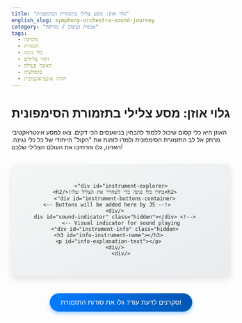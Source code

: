 ```yaml
---
title: "גלוי אוזן: מסע צלילי בתזמורת הסימפונית"
english_slug: symphony-orchestra-sound-journey
category: "אמנות ועיצוב / מוזיקה"
tags:
  - מוסיקה
  - תזמורת
  - כלי נגינה
  - זיהוי צלילים
  - האזנה פעילה
  - סימולציה
  - חוויה אינטראקטיבית
---
```

# גלוי אוזן: מסע צלילי בתזמורת הסימפונית

האוזן היא כלי קסום שיכול ללמוד להבחין בניואנסים הכי דקים. צאו למסע אינטראקטיבי מרתק אל לב התזמורת הסימפונית ולמדו לזהות את "הקול" הייחודי של כל כלי נגינה. האזינו, גלו והרחיבו את העולם הצלילי שלכם!

<div id="orchestra-simulation-app">
    <audio id="instrument-audio" src="" preload="auto"></audio>

    <div id="instrument-explorer">
        <h2>בחרו כלי נגינה כדי לשחרר את הצליל שלו!</h2>
        <div id="instrument-buttons-container">
             <!-- Buttons will be added here by JS -->
        </div>
        <div id="sound-indicator" class="hidden"></div> <!-- Visual indicator for sound playing -->
        <div id="instrument-info" class="hidden">
            <h3 id="info-instrument-name"></h3>
            <p id="info-explanation-text"></p>
        </div>
    </div>
</div>

<style>
    :root {
        --primary-color: #0056b3;
        --secondary-color: #007bff;
        --accent-color: #6610f2;
        --background-color: #f4f7f6;
        --card-background: #ffffff;
        --text-color: #333;
        --border-color: #ddd;
        --shadow-color: rgba(0, 0, 0, 0.1);
        --animation-duration: 0.4s;
    }

    #orchestra-simulation-app {
        font-family: 'Heebo', sans-serif; /* Added Heebo for better Hebrew typography */
        max-width: 700px; /* Increased max-width slightly */
        margin: 30px auto; /* Increased margin */
        padding: 30px; /* Increased padding */
        border: none; /* Remove border */
        border-radius: 12px; /* More rounded corners */
        background: linear-gradient(to bottom right, var(--background-color), #e9ecef); /* Subtle gradient */
        box-shadow: 0 8px 16px var(--shadow-color); /* Softer, larger shadow */
        text-align: center;
        direction: rtl; /* Ensure RTL */
    }

    #orchestra-simulation-app h1 {
        color: var(--primary-color);
        margin-bottom: 20px;
        font-size: 2em;
        font-weight: 700;
    }

    #instrument-explorer {
        background-color: var(--card-background);
        padding: 25px;
        border-radius: 10px;
        box-shadow: 0 4px 8px var(--shadow-color);
        margin-bottom: 25px;
    }

    #instrument-explorer h2 {
        margin-top: 0;
        margin-bottom: 25px;
        color: var(--accent-color);
        font-size: 1.5em;
        font-weight: 600;
    }

    #instrument-buttons-container {
        margin-bottom: 20px;
        display: flex;
        flex-wrap: wrap;
        justify-content: center;
        gap: 12px; /* Increased gap */
    }

    .instrument-button {
        padding: 12px 20px; /* Increased padding */
        font-size: 1.1em; /* Slightly larger font */
        cursor: pointer;
        border: 2px solid var(--secondary-color); /* Thicker border */
        border-radius: 25px; /* Pill shape */
        background-color: var(--card-background);
        color: var(--secondary-color);
        transition: all 0.3s ease; /* Smooth transition for all properties */
        font-weight: 500;
        outline: none; /* Remove default outline */
        position: relative; /* Needed for pulse animation */
    }

    .instrument-button:hover {
        background-color: var(--secondary-color);
        color: white;
        border-color: var(--primary-color);
        transform: translateY(-2px); /* Lift effect on hover */
        box-shadow: 0 4px 8px rgba(0, 123, 255, 0.3); /* Add shadow on hover */
    }

    .instrument-button:active {
        transform: translateY(0); /* Press down effect */
        box-shadow: 0 2px 4px rgba(0, 123, 255, 0.5);
    }

     .instrument-button.playing {
        background-color: var(--accent-color);
        color: white;
        border-color: var(--accent-color);
         animation: pulse 1.5s infinite ease-out; /* Add pulse animation when playing */
     }

     @keyframes pulse {
         0% { transform: scale(1); opacity: 1; }
         50% { transform: scale(1.05); opacity: 0.9; }
         100% { transform: scale(1); opacity: 1; }
     }


    #sound-indicator {
        width: 20px;
        height: 20px;
        background-color: var(--accent-color);
        border-radius: 50%;
        margin: 15px auto;
        opacity: 0; /* Initially hidden */
        transition: opacity var(--animation-duration) ease-out;
        position: relative;
        top: 10px;
    }

    #sound-indicator.active {
        opacity: 1;
        animation: soundwave 1s infinite ease-out; /* Simple animation */
    }

    @keyframes soundwave {
        0% { transform: scale(0.5); opacity: 0.7; }
        50% { transform: scale(1); opacity: 1; }
        100% { transform: scale(0.5); opacity: 0.7; }
    }


    #instrument-info {
        margin-top: 25px; /* Increased margin */
        padding: 20px; /* Increased padding */
        border: none; /* Remove border */
        border-radius: 8px;
        background-color: #e9ecef; /* Lighter background for info */
        box-shadow: inset 0 1px 3px rgba(0,0,0,0.1); /* Subtle inner shadow */
        text-align: right; /* Adjusted for RTL */
        opacity: 0; /* Start hidden */
        transform: translateY(20px); /* Start below final position */
        transition: opacity var(--animation-duration) ease-out, transform var(--animation-duration) ease-out; /* Smooth transition */
    }
     #instrument-info.visible {
        opacity: 1;
        transform: translateY(0);
     }


     #instrument-info h3 {
         margin-top: 0;
         color: var(--primary-color);
         border-bottom: 1px solid #ccc; /* Slightly darker border */
         padding-bottom: 8px; /* Increased padding */
         margin-bottom: 15px; /* Increased margin */
          text-align: center; /* Center the instrument name */
          font-size: 1.4em;
          font-weight: 600;
     }

     #instrument-info p {
         margin: 0;
         line-height: 1.6; /* Increased line height */
         color: var(--text-color);
         font-size: 1.1em;
     }


    .hidden {
        display: none !important; /* Use !important to override flex/block */
    }

     #show-explanation-btn {
        display: block;
        width: fit-content;
        margin: 40px auto 25px auto; /* Increased margins */
        padding: 12px 25px; /* Increased padding */
        font-size: 1.1em; /* Slightly larger font */
        cursor: pointer;
        border: none; /* Remove border */
        border-radius: 25px; /* Pill shape */
        background: linear-gradient(to right, var(--secondary-color), var(--primary-color)); /* Gradient button */
        color: white;
        transition: all 0.3s ease; /* Smooth transition */
        font-weight: 500;
        box-shadow: 0 4px 8px rgba(0, 123, 255, 0.4);
        outline: none;
     }
      #show-explanation-btn:hover {
          background: linear-gradient(to left, var(--secondary-color), var(--primary-color)); /* Reverse gradient on hover */
          box-shadow: 0 6px 12px rgba(0, 123, 255, 0.6);
          transform: translateY(-2px);
      }
      #show-explanation-btn:active {
          transform: translateY(0);
          box-shadow: 0 3px 6px rgba(0, 123, 255, 0.5);
      }


    #detailed-explanation {
        max-width: 800px;
        margin: 20px auto;
        padding: 30px; /* Increased padding */
        border: none; /* Remove border */
        border-radius: 12px;
        background-color: var(--card-background);
        box-shadow: 0 8px 16px var(--shadow-color);
        text-align: right; /* Adjusted for RTL */
         opacity: 0; /* Start hidden */
        transform: translateY(20px); /* Start below final position */
        transition: opacity var(--animation-duration) ease-out, transform var(--animation-duration) ease-out; /* Smooth transition */
    }
     #detailed-explanation.visible {
        opacity: 1;
        transform: translateY(0);
     }


    #detailed-explanation h2,
    #detailed-explanation h3 {
        color: var(--primary-color);
        border-bottom: 1px solid var(--border-color);
        padding-bottom: 8px; /* Increased padding */
        margin-top: 25px; /* Increased margin */
        margin-bottom: 15px;
        text-align: center; /* Center headings */
        font-weight: 600;
    }

    #detailed-explanation h2 {
        font-size: 1.6em;
    }

    #detailed-explanation h3 {
        font-size: 1.3em;
    }


    #detailed-explanation p {
        line-height: 1.7; /* Increased line height */
        margin-bottom: 18px; /* Increased margin */
        color: var(--text-color);
        font-size: 1.05em;
    }

     #detailed-explanation ul {
         margin-bottom: 18px;
          padding-right: 25px; /* Add padding for list markers in RTL */
          line-height: 1.6;
     }

    #detailed-explanation li {
        margin-bottom: 10px; /* Increased margin */
    }
     #detailed-explanation li strong {
         color: var(--primary-color);
     }

     /* Basic responsiveness */
     @media (max-width: 768px) {
         #orchestra-simulation-app,
         #detailed-explanation {
             padding: 20px;
             margin: 20px auto;
         }
         .instrument-button {
             padding: 10px 15px;
             font-size: 1em;
         }
         #instrument-explorer h2 {
             font-size: 1.3em;
         }
         #instrument-info h3 {
             font-size: 1.2em;
         }
         #instrument-info p,
         #detailed-explanation p,
         #detailed-explanation li {
             font-size: 1em;
         }
     }

</style>

<button id="show-explanation-btn">סקרנים לדעת עוד? גלו את סודות התזמורת!</button>

<div id="detailed-explanation" class="hidden">
    <h2>מסע אל תוך התזמורת: כלים, צלילים וקסם</h2>

    <h3>מה הופך תזמורת סימפונית לחוויה כה עוצמתית?</h3>
    <p>תזמורת סימפונית היא מפגש פסגה של עשרות אמנים, כל אחד עם כלי ייחודי, המתאחדים ליצירת עולם צלילי עשיר ורבגוני. זהו לא רק אוסף כלים, אלא אורגניזם חי שנושם ורוטט תחת שרביטו של המנצח. המבנה שלה, המחולק למשפחות כלים, מאפשר מגוון אדיר של צבעים ורגשות – משריקה עדינה של חליל ועד רעם בסים עמוק של טימפני.</p>

    <h3>המשפחות הגדולות של הצליל התזמורתי</h3>
    <p>כמו משפחה גדולה, כלי התזמורת מתחלקים לקבוצות בעלות מאפיינים משותפים, המשפיעים על אופי הצליל שלהם. היכרות עם המשפחות הללו היא צעד ראשון לזיהוי הצלילים:</p>
    <ul>
        <li>**כלי קשת (Strings): ליבה הפועם של התזמורת.** הצליל הנפלא שלהם נוצר ממיתרים – באמצעות משיכת קשת מלאת אקספרסיביות או פריטה קצבית (פיציקטו). זוהי המשפחה הגדולה והרב-גונית ביותר, ממרומי הכינורות הצלולים ועד עומק הקונטרבסים הרועמים. הנבל הקסום מצטרף גם הוא למשפחה זו עם פריטותיו הפנינתיות. גוון צליל: רך, מתמשך, לירי, אקספרסיבי.</li>
        <li>**כלי נשיפה מעץ (Woodwinds): קולות אקספרסיביים ומלאי חיים.** פעם עשויים מעץ (ומכאן שמם), כיום חלקם ממתכת, אך כולם דורשים אוויר כדי לשיר. יש כאלה הנושפים לתוך חור (חליל) ואחרים שמעירים לחיים "עלה" קטן (קלרינט, אבוב, בסון). גוון צליל: מגוון להפליא – אוורירי, צלול, עגול, חודרני, דרמטי, ולעיתים קומי.</li>
        <li>**כלי נשיפה ממתכת (Brass): הכוח וההדר של התזמורת.** אלה הכלים שדורשים ריאות חזקות! הצליל העוצמתי נוצר מוויברציה של השפתיים אל תוך פיה, כשהאוויר מתהדהד בתוך הצינורות המתפתלים. שינוי הצליל נעשה על ידי שסתומים או בוכנה (טרומבון). חצוצרות, קרנות יער, טרומבונים וטובות מעניקים לתזמורת את רגעי השיא הדרמטיים והמלכותיים. גוון צליל: בהיר, חד, מלא, עוצמתי, חגיגי, לעיתים מלכותי.</li>
        <li>**כלי הקשה (Percussion): הקצב, הצבע והמתח.** אלה הכלים שמקבלים "מכה", "ניעור" או "גירוד" כדי להשמיע קול. חלקם יודעים לנגן צלילים מדויקים (טימפני, קסילופון) ואחרים מוסיפים קצב וצבע ללא גובה צליל מוגדר (תוף סנר, מצילות, משולש). הם מוסיפים לתזמורת אנרגיה, הדגשה ודרמה. גוון צליל: קצבי, חד, רועם, פריך, מגוון להפליא.</li>
    </ul>

    <h3>גוון צליל (Timbre) – "הקול" הייחודי של כל כלי</h3>
    <p>תארו לעצמכם שני אנשים ששרים את אותו תו באותה עוצמה – עדיין תדעו להבחין ביניהם, נכון? זהו גוון הצליל! הוא ה"טביעת אצבע" הקולית של כל כלי נגינה (או קול אנושי). גוון הצליל נוצר משילוב מורכב של הרמוניות (תדרים נוספים שמעבר לצליל הבסיסי) ואופן הפקת הצליל. האזנה לגוון הצליל היא המפתח לזיהוי כלי נגינה ספציפי בתוך מרקם תזמורתי עשיר.</p>

    <h3>להאזין כמו מנצח: טיפים לזיהוי כלי נגינה</h3>
    <p>כדי לשדרג את חוויית ההאזנה שלכם ולהפוך ל"בלשים צליליים", נסו את הטיפים האלה:</p>
    <ul>
        <li>**התמקדות בודדת:** האזינו לקטע ונסו לעקוב רק אחרי צלילי הכינורות, או רק אחרי קו הבס של הצ'לים והקונטרבסים, או רק אחרי סולו הבסון. זה דורש ריכוז, אבל משתלם!</li>
        <li>**משפחות קודם כל:** אם אתם לא בטוחים איזה כלי שמעתם, נסו לזהות קודם לאיזו משפחה הוא שייך – האם זה קול קשת חלק? נשיפה מבריק? צליל עץ עם "אופי"? הקשה קצבית?</li>
        <li>**גובה הצליל (רגיסטר):** האם הצליל גבוה כמו ציוץ ציפור? בינוני כמו דיבור? נמוך כמו רעם? זה יכול לתת רמז גדול (כינורות וחלילים גבוהים, צ'לים ובסונים בינוניים-נמוכים, קונטרבסים וטובות נמוכים מאוד).</li>
        <li>**אופי הצליל:** נסו לתאר את הצליל במילים – האם הוא חד כמו חץ? עגול ורך כמו ענן? אוורירי? מתכתי? אפי? פריך? תיאורים אלה יעזרו לכם לקשר אותו לכלי המתאים.</li>
        <li>**תרגול, תרגול, תרגול:** כמו כל מיומנות, האזנה דורשת אימון. השתמשו בסימולציה כאן, האזינו ליצירות שאתם אוהבים, ונסו שוב ושוב לזהות את הכלים השונים. בקרוב האוזן שלכם תהיה חדה יותר מאי פעם!</li>
    </ul>
</div>

<script>
    const instrumentData = [
        {
            name: 'כינור',
            audio: 'https://www.orchestraltools.com/audio/samples/teldex_orchestra/violin.mp3',
            explanation: 'ליבו הפועם של הסקשן, עם צליל בהיר, גבוה וגמיש שמסוגל לכל – ממלודיות שמימיות עד קטעים וירטואוזיים מדהימים.',
            family: 'קשת'
        },
         {
            name: 'צ\'לו',
            audio: 'https://www.orchestraltools.com/audio/samples/teldex_orchestra/cello.mp3',
            explanation: 'קול בריטון/טנור עשיר וחם בסקשן הקשת, אידיאלי למלודיות ליריות עמוקות ולבניית בסיס הרמוני יציב.',
             family: 'קשת'
        },
         {
            name: 'חצוצרה',
            audio: 'https://www.orchestraltools.com/audio/samples/teldex_orchestra/trumpet.mp3',
            explanation: 'הקול הבהיר והחגיגי של משפחת כלי הנשיפה ממתכת, משמש להדגשות דרמטיות, קריאות וסולואים מבריקים ברגיסטרים הגבוהים.',
             family: 'מתכת'
        },
         {
            name: 'חליל צד',
            audio: 'https://www.orchestraltools.com/audio/samples/teldex_orchestra/flute.mp3',
            explanation: 'צליל אוורירי וקל, מרחף מעל התזמורת ברגיסטרים הגבוהים. הוא זריז במיוחד ומתאים למלודיות קלילות ווירטואוזיות.',
             family: 'עץ'
        },
         {
            name: 'טימפני',
            audio: 'https://www.orchestraltools.com/audio/samples/teldex_orchestra/timpani.mp3',
            explanation: 'מלכי כלי ההקשה בעלי גובה צליל מוגדר. צלילם הרועם והעוצמתי בונה מתח ומוסיף דרמה לרגעים החשובים ביצירה.',
             family: 'הקשה'
        },
        {
            name: 'קלרינט',
            audio: 'https://www.orchestraltools.com/audio/samples/teldex_orchestra/clarinet.mp3',
            explanation: 'עם צליל עשיר, "עגול" ופלסטי להפליא, הקלרינט מסוגל לשלל גוונים, מרגיסטר נמוך ועמוק ועד גבוה וצלול.',
            family: 'עץ'
        },
         {
            name: 'אבוב',
            audio: 'https://www.orchestraltools.com/audio/samples/teldex_orchestra/oboe.mp3',
            explanation: 'האבוב, עם עלה כפול וצליל חודרני וייחודי, הוא לרוב הכלי שמכוון את התזמורת לפני הקונצרט, ומצטיין בסולואים ליריים.',
             family: 'עץ'
        },
         {
            name: 'בסון',
            audio: 'https://www.orchestraltools.com/audio/samples/teldex_orchestra/bassoon.mp3',
            explanation: 'ה"ליצן" או ה"חכם הזקן" של משפחת העץ הנמוכה. צלילו עשיר, דרמטי, ולעיתים בעל גוון קומי מובהק.',
             family: 'עץ'
        },
         {
            name: 'קרן יער',
            audio: 'https://www.orchestraltools.com/audio/samples/teldex_orchestra/french_horn.mp3',
            explanation: 'גשר צלילי אלגנטי בין העץ למתכת, עם צליל עגול ורך שיכול להיות גם הרואי ועוצמתי כשצריך.',
             family: 'מתכת'
        },
         {
            name: 'טרומבון',
            audio: 'https://www.orchestraltools.com/audio/samples/teldex_orchestra/trombone.mp3',
            explanation: 'משתמש בבוכנה כדי לגלוש בין צלילים (גליסנדו). צלילו מלא, עגול ועוצמתי, בסיס מצוין או סולן דרמטי.',
             family: 'מתכת'
        },
         {
            name: 'קונטרבס',
            audio: 'https://www.orchestraltools.com/audio/samples/teldex_orchestra/contrabass.mp3', // Assuming this sample exists or find one
            explanation: 'הכלי הנמוך ביותר בתזמורת, עמוד השדרה של הסקשן והבס ההרמוני. צלילו עמוק ורועם, מורגש יותר משנשמע.',
             family: 'קשת'
         },
         {
            name: 'ויולה',
            audio: 'https://www.orchestraltools.com/audio/samples/teldex_orchestra/viola.mp3', // Assuming this sample exists or find one
            explanation: 'ה"אחות" הגדולה של הכינור, עם צליל עשיר וחם יותר, ברגיסטר בינוני. משמשת לרוב למלודיות פנימיות וגוונים עמוקים.',
             family: 'קשת'
         }
    ];

    const audioElement = document.getElementById('instrument-audio');
    const instrumentButtonsContainer = document.getElementById('instrument-buttons-container');
    const instrumentInfoDiv = document.getElementById('instrument-info');
    const infoInstrumentName = document.getElementById('info-instrument-name');
    const infoExplanationText = document.getElementById('info-explanation-text');
    const soundIndicator = document.getElementById('sound-indicator'); // Get the indicator div

    const detailedExplanationDiv = document.getElementById('detailed-explanation');
    const showExplanationBtn = document.getElementById('show-explanation-btn');

    let currentPlayingButton = null;

    function createInstrumentButtons() {
        instrumentData.forEach(instrument => {
            const button = document.createElement('button');
            button.textContent = instrument.name;
            button.classList.add('instrument-button');
            // Add a data attribute for easy lookup
            button.dataset.instrumentName = instrument.name;
            button.onclick = () => playInstrumentSound(instrument, button);
            instrumentButtonsContainer.appendChild(button);
        });
    }

    function playInstrumentSound(instrument, button) {
        // Stop current playback and reset button state if any
        if (currentPlayingButton && currentPlayingButton !== button) {
            audioElement.pause();
            audioElement.currentTime = 0;
            currentPlayingButton.classList.remove('playing');
        } else if (!audioElement.paused) {
             // If clicking the same button and it's playing, stop it
            audioElement.pause();
            audioElement.currentTime = 0;
            button.classList.remove('playing');
            soundIndicator.classList.remove('active');
            // Hide info immediately if stopping
            instrumentInfoDiv.classList.remove('visible');
            // Use a timeout to set display: none after transition ends
            setTimeout(() => instrumentInfoDiv.classList.add('hidden'), 400); // Match CSS transition duration
            currentPlayingButton = null;
            return; // Exit the function after stopping
        }

        currentPlayingButton = button; // Set the new playing button

        // Reset info state before displaying new info
        instrumentInfoDiv.classList.remove('visible');
         // Use a timeout to set display: none AFTER transition ends
        setTimeout(() => {
             instrumentInfoDiv.classList.add('hidden');

             // Now start loading and playing the new sound
             button.classList.add('playing'); // Add 'playing' class
             audioElement.src = instrument.audio;
             audioElement.load(); // Ensure the audio is loaded

             audioElement.oncanplaythrough = () => {
                 audioElement.play();
                 soundIndicator.classList.add('active'); // Activate indicator animation

                 // Display instrument info after sound starts playing
                 infoInstrumentName.textContent = instrument.name;
                 infoExplanationText.textContent = instrument.explanation;
                 instrumentInfoDiv.classList.remove('hidden');
                 // Use a timeout to allow display:block to apply before transition
                 setTimeout(() => instrumentInfoDiv.classList.add('visible'), 10);
             };

             audioElement.onerror = (e) => {
                 console.error("Error loading audio for", instrument.name, ":", e);
                 // Optionally display an error message to the user
                 alert('אירעה שגיאה בטעינת הצליל עבור ' + instrument.name + '. אנא נסו שוב מאוחר יותר.');
                 button.classList.remove('playing');
                 soundIndicator.classList.remove('active');
                 instrumentInfoDiv.classList.remove('visible');
                 setTimeout(() => instrumentInfoDiv.classList.add('hidden'), 400);
                 currentPlayingButton = null;
             };

        }, instrumentInfoDiv.classList.contains('hidden') ? 0 : 400); // If info was already hidden, no need for delay. Otherwise, wait for hide transition.


    }

    // Handle audio end event
    audioElement.onended = () => {
        if (currentPlayingButton) {
            currentPlayingButton.classList.remove('playing'); // Remove 'playing' class
        }
        soundIndicator.classList.remove('active'); // Deactivate indicator animation
        // Optionally hide info after sound ends, or keep it visible
        // instrumentInfoDiv.classList.remove('visible');
        // setTimeout(() => instrumentInfoDiv.classList.add('hidden'), 400);
        currentPlayingButton = null;
    };

    showExplanationBtn.addEventListener('click', () => {
        const isHidden = detailedExplanationDiv.classList.contains('hidden');
        if (isHidden) {
            detailedExplanationDiv.classList.remove('hidden');
             // Use a timeout to allow display:block to apply before transition
            setTimeout(() => detailedExplanationDiv.classList.add('visible'), 10);
            showExplanationBtn.textContent = 'הסתר הסבר מפורט';
        } else {
            detailedExplanationDiv.classList.remove('visible');
            // Use a timeout to set display: none AFTER transition ends
            setTimeout(() => detailedExplanationDiv.classList.add('hidden'), 400); // Match CSS transition duration
            showExplanationBtn.textContent = 'סקרנים לדעת עוד? גלו את סודות התזמורת!';
        }
    });

    // Initialize the simulation
    createInstrumentButtons();

</script>
```